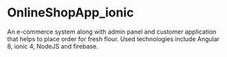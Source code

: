 # OnlineShopApp_ionic
An e-commerce system along with admin panel and customer application that helps to place order for fresh flour. Used technologies include Angular 8, ionic 4, NodeJS and firebase.
